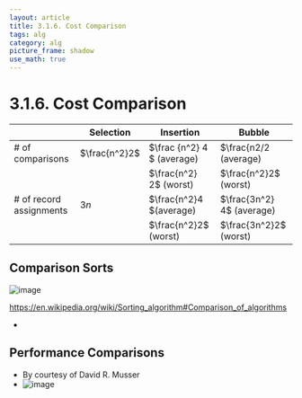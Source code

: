 ```yaml
---
layout: article
title: 3.1.6. Cost Comparison
tags: alg
category: alg
picture_frame: shadow
use_math: true
---
```


# 3.1.6. Cost Comparison

|                         | Selection     | Insertion                  | Bubble          |
| ----------------------- | ------------- | -------------------------- | --------------- |
| # of comparisons        | $\frac{n^2}2$ | $\frac {n^2} 4 $ (average) | $\frac{n2/2 (average)  |
|                         |               | $\frac{n^2} 2$ (worst)               | $\frac{n^2}2$ (worst)    |
| # of record assignments | $3n$            | $\frac{n^2}4 $(average)             | $\frac{3n^2} 4$ (average) |
|                         |               | $\frac{n^2}2$ (worst)               | $\frac{3n^2}2$ (worst)   |

## Comparison Sorts

![image](https://user-images.githubusercontent.com/46957634/122667080-f9005380-d1eb-11eb-8e13-b6d1753611ad.png)

https://en.wikipedia.org/wiki/Sorting_algorithm#Comparison_of_algorithms

- 

## Performance Comparisons

- By courtesy of David R. Musser
- ![image](https://user-images.githubusercontent.com/46957634/122667328-3ca78d00-d1ed-11eb-8f27-71a4578f1589.png)